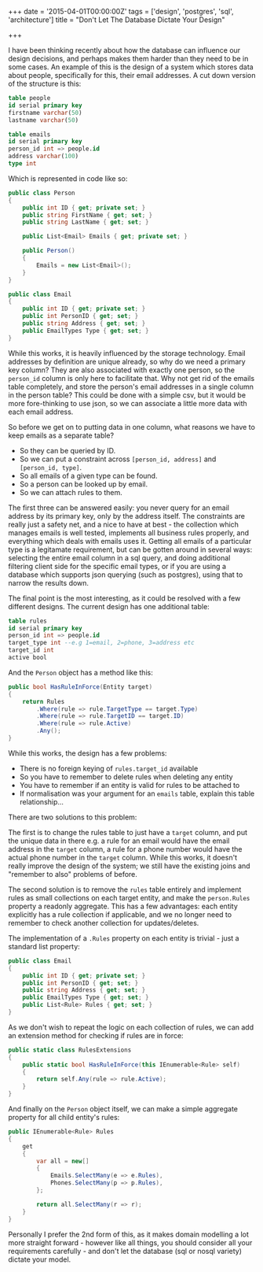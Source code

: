 +++
date = '2015-04-01T00:00:00Z'
tags = ['design', 'postgres', 'sql', 'architecture']
title = "Don't Let The Database Dictate Your Design"

+++

I have been thinking recently about how the database can influence our design decisions, and perhaps makes them harder than they need to be in some cases.  An example of this is the design of a system which stores data about people, specifically for this, their email addresses.  A cut down version of the structure is this:

```sql
table people
id serial primary key
firstname varchar(50)
lastname varchar(50)

table emails
id serial primary key
person_id int => people.id
address varchar(100)
type int
```

Which is represented in code like so:

```csharp
public class Person
{
	public int ID { get; private set; }
	public string FirstName { get; set; }
	public string LastName { get; set; }

	public List<Email> Emails { get; private set; }

	public Person()
	{
		Emails = new List<Email>();
	}
}

public class Email
{
	public int ID { get; private set; }
	public int PersonID { get; set; }
	public string Address { get; set; }
	public EmailTypes Type { get; set; }
}
```

While this works, it is heavily influenced by the storage technology.  Email addresses by definition are unique already, so why do we need a primary key column? They are also associated with exactly one person, so the `person_id` column is only here to facilitate that.  Why not get rid of the emails table completely, and store the person's email addresses in a single column in the person table?  This could be done with a simple csv, but it would be more fore-thinking to use json, so we can associate a little more data with each email address.

So before we get on to putting data in one column, what reasons we have to keep emails as a separate table?

* So they can be queried by ID.
* So we can put a constraint across `[person_id, address]` and `[person_id, type]`.
* So all emails of a given type can be found.
* So a person can be looked up by email.
* So we can attach rules to them.

The first three can be answered easily: you never query for an email address by its primary key, only by the address itself.  The constraints are really just a safety net, and a nice to have at best - the collection which manages emails is well tested, implements all business rules properly, and everything which deals with emails uses it.  Getting all emails of a particular type is a legitamate requirement, but can be gotten around in several ways: selecting the entire email column in a sql query, and doing additional filtering client side for the specific email types, or if you are using a database which supports json querying (such as postgres), using that to narrow the results down.

The final point is the most interesting, as it could be resolved with a few different designs.  The current design has one additional table:

```sql
table rules
id serial primary key
person_id int => people.id
target_type int --e.g 1=email, 2=phone, 3=address etc
target_id int
active bool
```

And the `Person` object has a method like this:

```csharp
public bool HasRuleInForce(Entity target)
{
	return Rules
		.Where(rule => rule.TargetType == target.Type)
		.Where(rule => rule.TargetID == target.ID)
		.Where(rule => rule.Active)
		.Any();
}
```

While this works, the design has a few problems:

* There is no foreign keying of `rules.target_id` available
* So you have to remember to delete rules when deleting any entity
* You have to remember if an entity is valid for rules to be attached to
* If normalisation was your argument for an `emails` table, explain this table relationship...

There are two solutions to this problem:

The first is to change the rules table to just have a `target` column, and put the unique data in there e.g. a rule for an email would have the email address in the `target` column, a rule for a phone number would have the actual phone number in the `target` column.  While this works, it doesn't really improve the design of the system; we still have the existing joins and "remember to also" problems of before.

The second solution is to remove the `rules` table entirely and implement rules as small collections on each target entity, and make the `person.Rules` property a readonly aggregate.  This has a few advantages: each entity explicitly has a rule collection if applicable, and we no longer need to remember to check another collection for updates/deletes.

The implementation of a `.Rules` property on each entity is trivial - just a standard list property:

```csharp
public class Email
{
	public int ID { get; private set; }
	public int PersonID { get; set; }
	public string Address { get; set; }
	public EmailTypes Type { get; set; }
	public List<Rule> Rules { get; set; }
}
```

As we don't wish to repeat the logic on each collection of rules, we can add an extension method for checking if rules are in force:

```csharp
public static class RulesExtensions
{
	public static bool HasRuleInForce(this IEnumerable<Rule> self)
	{
		return self.Any(rule => rule.Active);
	}
}
```

And finally on the `Person` object itself, we can make a simple aggregate property for all child entity's rules:

```csharp
public IEnumerable<Rule> Rules
{
	get
	{
		var all = new[]
		{
			Emails.SelectMany(e => e.Rules),
			Phones.SelectMany(p => p.Rules),
		};

		return all.SelectMany(r => r);
	}
}
```

Personally I prefer the 2nd form of this, as it makes domain modelling a lot more straight forward - however like all things, you should consider all your requirements carefully - and don't let the database (sql or nosql variety) dictate your model.